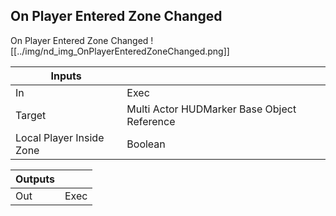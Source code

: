 ## On Player Entered Zone Changed
On Player Entered Zone Changed
![[../img/nd_img_OnPlayerEnteredZoneChanged.png]]

|Inputs||
|--|--|
| In | Exec |
| Target | Multi Actor HUDMarker Base Object Reference |
| Local Player Inside Zone | Boolean |

|Outputs||
|--|--|
| Out | Exec |
